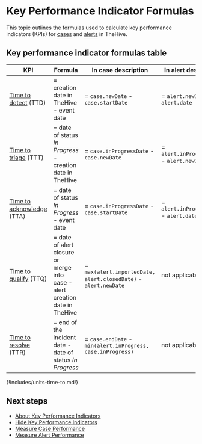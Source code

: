 # Key Performance Indicator Formulas

This topic outlines the formulas used to calculate key performance indicators (KPIs) for [cases](../analyst-corner/cases/about-cases.md) and [alerts](../analyst-corner/alerts/about-alerts.md) in TheHive.

## Key performance indicator formulas table

| KPI | Formula | In case description | In alert description |
|-----------|------------------|-------------------|--------------------|
| [Time to detect](about-key-performance-indicators.md#time-to-detect---ttd) (TTD) | = creation date in TheHive - event date | = `case.newDate` - `case.startDate` | = `alert.newDate` - `alert.date` |
| [Time to triage](about-key-performance-indicators.md#time-to-triage---ttt) (TTT) | = date of status *In Progress* - creation date in TheHive| = `case.inProgressDate` - `case.newDate` | = `alert.inProgressDate` - `alert.newDate` |
| [Time to acknowledge](about-key-performance-indicators.md#time-to-acknowledge---tta) (TTA) | = date of status *In Progress* - event date | = `case.inProgressDate` - `case.startDate` | = `alert.inProgressDate` - `alert.date` |
| [Time to qualify](about-key-performance-indicators.md#time-to-qualify---ttq) (TTQ) | = date of alert closure or merge into case - alert creation date in TheHive| = `max(alert.importedDate, alert.closedDate)` - `alert.newDate` | not applicable |
| [Time to resolve](about-key-performance-indicators.md#time-to-resolve---ttr) (TTR) | = end of the incident date - date of status *In Progress* | = `case.endDate` - `min(alert.inProgress, case.inProgress)` | not applicable |

{!includes/units-time-to.md!}

## Next steps

* [About Key Performance Indicators](about-key-performance-indicators.md)
* [Hide Key Performance Indicators](hide-key-performance-indicators.md)
* [Measure Case Performance](measure-case-management-performance.md)
* [Measure Alert Performance](measure-alert-management-performance.md)
